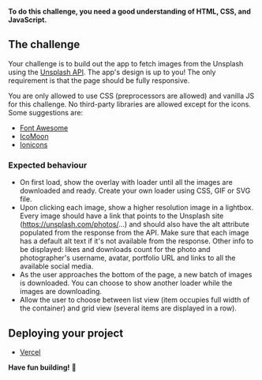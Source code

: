 **To do this challenge, you need a good understanding of HTML, CSS, and JavaScript.**

## The challenge

Your challenge is to build out the app to fetch images from the Unsplash using the [Unsplash API](https://unsplash.com/documentation). The app's design is up to you! The only requirement is that the page should be fully responsive.

You are only allowed to use CSS (preprocessors are allowed) and vanilla JS for this challenge. No third-party libraries are allowed except for the icons. Some suggestions are:
- [Font Awesome](https://fontawesome.com)
- [IcoMoon](https://icomoon.io)
- [Ionicons](https://ionicons.com)


### Expected behaviour

- On first load, show the overlay with loader until all the images are downloaded and ready. Create your own loader using  CSS, GIF or SVG file.
- Upon clicking each image, show a higher resolution image in a lightbox.
 Every image should have a link that points to the Unsplash site (https://unsplash.com/photos/...) 
and should also have the alt attribute populated from the response from the API. 
Make sure that each image has a default alt text if it's not available from the response.
 Other info to be displayed: likes and downloads count for the photo and photographer's username, avatar,
 portfolio URL and links to all the available social media.
- As the user approaches the bottom of the page, a new batch of images is downloaded. You can choose to show another loader while the images are downloading. 
- Allow the user to choose between list view (item occupies full width of the container) and grid view (several items are displayed in a row).


## Deploying your project

- [Vercel](https://vercel.com/)

**Have fun building!** 🚀
